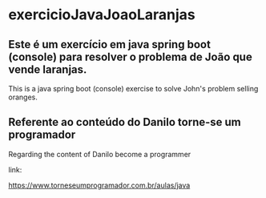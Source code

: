 # exercicioJavaJoaoLaranjas

Este é um exercício em java spring boot (console) para resolver o problema de João que vende laranjas.
-------
This is a java spring boot (console) exercise to solve John's problem selling oranges.


Referente ao conteúdo do Danilo torne-se um programador
-------
Regarding the content of Danilo become a programmer

link:

https://www.torneseumprogramador.com.br/aulas/java

